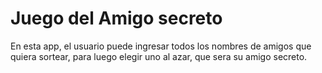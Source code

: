 <h1>Juego del Amigo secreto</h1>  

En esta app, el usuario puede ingresar todos los nombres de amigos que quiera sortear, para luego elegir uno al azar, que sera su amigo secreto.
